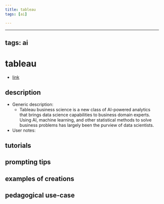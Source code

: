 ```yaml
---
title: tableau
tags: [ai]

---
```


---
tags: ai 
---


# tableau


* [link](https://www.tableau.com/)

## description
* Generic description: 
    * Tableau business science is a new class of AI-powered analytics that brings data science capabilities to business domain experts. Using AI, machine learning, and other statistical methods to solve business problems has largely been the purview of data scientists.
* User notes:

## tutorials

## prompting tips

## examples of creations 

## pedagogical use-case 